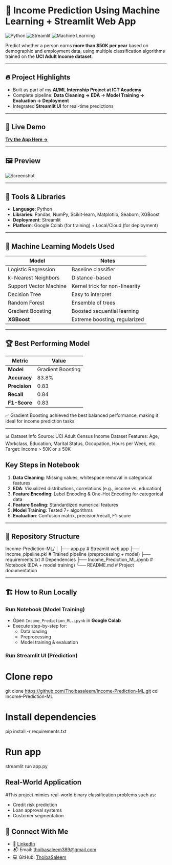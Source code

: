 # 💸 Income Prediction Using Machine Learning + Streamlit Web App

![Python](https://img.shields.io/badge/Python-3.9%2B-blue)
![Streamlit](https://img.shields.io/badge/Streamlit-Deployment-brightgreen)
![Machine Learning](https://img.shields.io/badge/Model-Gradient%20Boosting-orange)

Predict whether a person earns **more than \$50K per year** based on demographic and employment data, using multiple classification algorithms trained on the **UCI Adult Income dataset**.

---

## 🔥 Project Highlights

- Built as part of my **AI/ML Internship Project at ICT Academy**
- Complete pipeline: **Data Cleaning → EDA → Model Training → Evaluation → Deployment**
- Integrated **Streamlit UI** for real-time predictions

---

## 🚀 Live Demo
[**Try the App Here →**](https://income-prediction-ml-jqdcoaxciev89y6h6t22o7.streamlit.app/)

---

## 🖼 Preview

![Screenshot](https://github.com/user-attachments/assets/c8ee9f30-d039-4015-8d65-31bd30e15329)


---

## 🔧 Tools & Libraries

- **Language**: Python  
- **Libraries**: Pandas, NumPy, Scikit-learn, Matplotlib, Seaborn, XGBoost  
- **Deployment**: Streamlit  
- **Platform**: Google Colab (for training) + Local/Cloud (for deployment)

---

## 🤖 Machine Learning Models Used

| Model                  | Notes                             |
|------------------------|-----------------------------------|
| Logistic Regression    | Baseline classifier               |
| k-Nearest Neighbors    | Distance-based                     |
| Support Vector Machine | Kernel trick for non-linearity     |
| Decision Tree          | Easy to interpret                  |
| Random Forest          | Ensemble of trees                  |
| Gradient Boosting      | Boosted sequential learning        |
| **XGBoost**            | Extreme boosting, regularized      |

---

## 🏆 Best Performing Model

| Metric        | Value     |
|---------------|-----------|
| **Model**     | Gradient Boosting |
| **Accuracy**  | 83.8%     |
| **Precision** | 0.83      |
| **Recall**    | 0.84      |
| **F1-Score**  | 0.83      |

✅ Gradient Boosting achieved the best balanced performance, making it ideal for income prediction tasks.

---

📊 Dataset Info
Source: UCI Adult Census Income Dataset
Features: Age, Workclass, Education, Marital Status, Occupation, Hours per Week, etc.
Target: Income > 50K or ≤ 50K

##  Key Steps in Notebook

1. **Data Cleaning**: Missing values, whitespace removal in categorical features  
2. **EDA**: Visualized distributions, correlations (e.g., income vs. education)  
3. **Feature Encoding**: Label Encoding & One-Hot Encoding for categorical data  
4. **Feature Scaling**: Standardized numerical features  
5. **Model Training**: Tested 7+ algorithms  
6. **Evaluation**: Confusion matrix, precision/recall, F1-score

---

## 📁 Repository Structure

Income-Prediction-ML/
│
├── app.py # Streamlit web app
├── income_pipeline.pkl # Trained pipeline (preprocessing + model)
├── requirements.txt # Dependencies
├── Income_Prediction_ML.ipynb # Notebook (EDA + model training)
└── README.md # Project documentation


---

## 🏗 How to Run Locally

### Run Notebook (Model Training)
- Open `Income_Prediction_ML.ipynb` in **Google Colab**
- Execute step-by-step for:
  - Data loading
  - Preprocessing
  - Model training & evaluation

### Run Streamlit UI (Prediction)
# Clone repo
git clone https://github.com/Thoibasaleem/Income-Prediction-ML.git
cd Income-Prediction-ML

# Install dependencies
pip install -r requirements.txt

# Run app
streamlit run app.py
##  Real-World Application

#This project mimics real-world binary classification problems such as:
- Credit risk prediction
- Loan approval systems
- Customer segmentation

## 📇 Connect With Me

- 💼 [LinkedIn](https://www.linkedin.com/in/thoiba-saleem/)
- 📬 Email: thoibasaleem389@gmail.com
- 💻 GitHub: [ThoibaSaleem](https://github.com/ThoibaSaleem)
